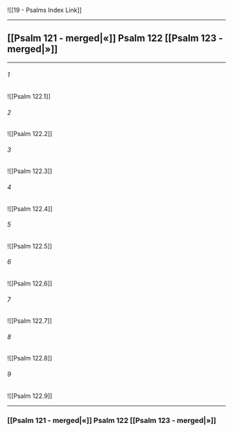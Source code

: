 ![[19 - Psalms Index Link]]

---
##  [[Psalm 121 - merged|«]] Psalm 122 [[Psalm 123 - merged|»]]

---

###### 1
![[Psalm 122.1]] 

###### 2
![[Psalm 122.2]] 

###### 3
![[Psalm 122.3]] 

###### 4
![[Psalm 122.4]]

###### 5 
![[Psalm 122.5]] 

###### 6
![[Psalm 122.6]] 

###### 7
![[Psalm 122.7]] 

###### 8
![[Psalm 122.8]] 

###### 9
![[Psalm 122.9]] 


---
###  [[Psalm 121 - merged|«]] Psalm 122 [[Psalm 123 - merged|»]]